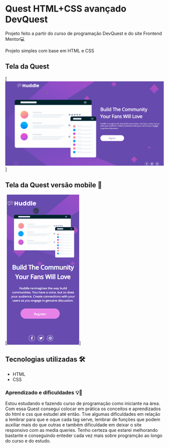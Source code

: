 # Quest HTML+CSS avançado DevQuest
Projeto feito a partir do curso de programação DevQuest e do site Frontend Mentor💻

Projeto simples com base em HTML e CSS
## Tela da Quest 
[<img src="./design/desktop.gif" alt="gif da tela da Quest">]

## Tela da Quest versão mobile 📱
[<img src="design/mobile.gif" alt="gif da tela da Quest versão mobile">]

## Tecnologias utilizadas 🛠
- HTML
- CSS

### Aprendizado e dificuldades 💡📌
Estou estudando e fazendo curso de programação como iniciante na área. Com essa Quest consegui colocar em prática os conceitos e aprendizados do html e css que estudei até então. Tive algumas dificuldades em relação a lembrar para que e oque cada tag serve, lembrar de funções que podem auxiliar mais do que outras e também dificuldade em deixar o site responsivo com as media queries. Tenho certeza que estarei melhorando bastante e conseguindo enteder cada vez mais sobre programção ao longo do curso e do estudo. 
